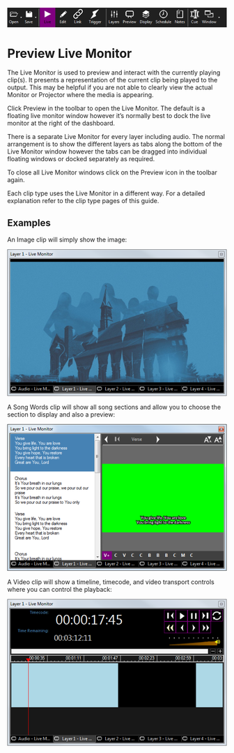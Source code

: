 ![](../../images/toolbar.png) 
# Preview Live Monitor

The Live Monitor is used to preview and interact with the currently playing clip(s). It presents a representation of the current clip being played to the output. This may be helpful if you are not able to clearly view the actual Monitor or Projector where the media is appearing.

Click Preview in the toolbar to open the Live Monitor. The default is a floating live monitor window however it’s normally best to dock the live monitor at the right of the dashboard.

There is a separate Live Monitor for every layer including audio. The normal arrangement is to show the different layers as tabs along the bottom of the Live Monitor window however the tabs can be dragged into individual floating windows or docked separately as required.

To close all Live Monitor windows click on the Preview icon in the toolbar again.

Each clip type uses the Live Monitor in a different way. For a detailed explanation refer to the clip type pages of this guide.

## Examples
An Image clip will simply show the image:

![](../../images/preview-image.png)

A Song Words clip will show all song sections and allow you to choose the section to display and also a preview:

![](../../images/preview-songwords.png)

A Video clip will show a timeline, timecode, and video transport controls where you can control the playback:

![](../../images/preview-video.png)